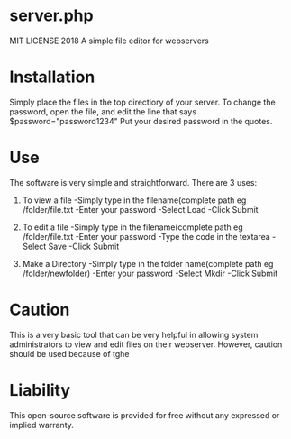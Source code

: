 # server.php
MIT LICENSE 2018
A simple file editor for webservers

# Installation
Simply place the files in the top directiory of your server.
To change the password, open the file, and edit the line that says $password="password1234"
Put your desired password in the quotes.

# Use

The software is very simple and straightforward. There are 3 uses:
1. To view a file
-Simply type in the filename(complete path eg /folder/file.txt
-Enter your password
-Select Load
-Click Submit

1. To edit a file
-Simply type in the filename(complete path eg /folder/file.txt
-Enter your password
-Type the code in the textarea
-Select Save
-Click Submit

3. Make a Directory
-Simply type in the folder name(complete path eg /folder/newfolder)
-Enter your password
-Select Mkdir
-Click Submit

# Caution
This is a very basic tool that can be very helpful in allowing system administrators to view and edit files on their webserver.
However, caution should be used because of tghe
# Liability
This open-source software is provided for free without any expressed or implied warranty.
